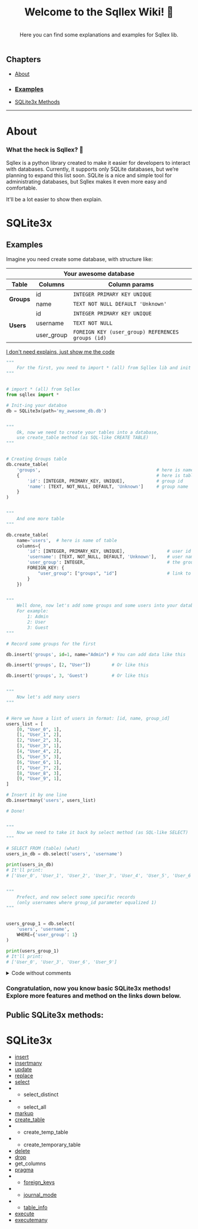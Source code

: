 <div align="center">


# Welcome to the Sqllex Wiki! 👋



<br>
Here you can find some explanations and examples for Sqllex lib. <br>
</div><br>

## Chapters
- [About](#About)
- ### [Examples](#Examples)
- [SQLite3x Methods](#SQLite3x)

---

# About

### What the heck is Sqllex? 🤔

Sqllex is a python library created to make it easier for developers to interact with databases.
Currently, it supports only SQLite databases, but we’re planning to expand this list soon. 
SQLite is a nice and simple tool for administrating databases, but Sqllex makes it even more easy and comfortable.

It'll be a lot easier to show then explain.


# SQLite3x
## Examples
Imagine you need create some database, with structure like:


<table>
    <thead>
        <tr>
            <th colspan=3>Your awesome database</th>
        </tr>
        <tr>
            <th colspan=1>Table</th>
            <th colspan=1>Columns</th>
            <th colspan=1>Column params</th>
        </tr>
    </thead>
    <tbody>
        <tr>
            <td rowspan=2><b>Groups</b></td>
            <td rowspan=1>id</td>
            <td><code>INTEGER PRIMARY KEY UNIQUE</code></td>
        </tr>
        <tr>
            <td>name</td>
            <td><code>TEXT NOT NULL DEFAULT 'Unknown'</code></td>
        </tr>
        <tr>
            <td rowspan=3><b>Users</b></td>
            <td>id</td>
            <td><code>INTEGER PRIMARY KEY UNIQUE</code></td>
        </tr>
        <tr>
            <td>username</td>
            <td><code>TEXT NOT NULL</code></td>
        </tr>
        <tr>
            <td>user_group</td>
            <td><code>FOREIGN KEY (user_group) REFERENCES groups (id)</code></td>
        </tr>
    </tbody>
</table>


[I don't need explains, just show me the code](#Code)


```python
"""
    For the first, you need to import * (all) from Sqllex lib and init your database
"""


# import * (all) from Sqllex
from sqllex import *

# Init-ing your databse
db = SQLite3x(path='my_awesome_db.db')


"""
    Ok, now we need to create your tables into a database, 
    use create_table method (as SQL-like CREATE TABLE)
"""


# Creating Groups table
db.create_table(
    'groups',                                            # here is name of table
    {                                                    # here is table structure
        'id': [INTEGER, PRIMARY_KEY, UNIQUE],            # group id
        'name': [TEXT, NOT_NULL, DEFAULT, 'Unknown']     # group name
    }
)


"""
    And one more table
"""

db.create_table(
    name='users',  # here is name of table
    columns={
        'id': [INTEGER, PRIMARY_KEY, UNIQUE],                # user id
        'username': [TEXT, NOT_NULL, DEFAULT, 'Unknown'],    # user name
        'user_group': INTEGER,                               # the group user belongs to 
        FOREIGN_KEY: {
            "user_group": ["groups", "id"]                   # link to table groups, column id
        }
    })


"""
    Well done, now let's add some groups and some users into your database
    For example:
        1: Admin 
        2: User
        3: Guest
"""

# Record some groups for the first

db.insert('groups', id=1, name="Admin") # You can add data like this 

db.insert('groups', [2, "User"])        # Or like this

db.insert('groups', 3, 'Guest')         # Or like this


"""
    Now let's add many users
"""


# Here we have a list of users in format: [id, name, group_id]
users_list = [
    [0, "User_0", 1],
    [1, "User_1", 2],
    [2, "User_2", 3],
    [3, "User_3", 1],
    [4, "User_4", 2],
    [5, "User_5", 3],
    [6, "User_6", 1],
    [7, "User_7", 2],
    [8, "User_8", 3],
    [9, "User_9", 1],
]

# Insert it by one line
db.insertmany('users', users_list)

# Done!


"""
    Now we need to take it back by select method (as SQL-like SELECT)
"""

# SELECT FROM (table) (what)
users_in_db = db.select('users', 'username')

print(users_in_db)
# It'll print:
# ['User_0', 'User_1', 'User_2', 'User_3', 'User_4', 'User_5', 'User_6', 'User_7', 'User_8', 'User_9']


"""
    Prefect, and now select some specific records 
    (only usernames where group_id parameter equalized 1)
"""


users_group_1 = db.select(
    'users', 'username',
    WHERE={'user_group': 1}
)

print(users_group_1)
# It'll print:
# ['User_0', 'User_3', 'User_6', 'User_9']
```

<details>
<summary id="just_code_1">Code without comments</summary>



```python

from sqllex import *


db = SQLite3x(path='my_awesome_db.db')

db.create_table(
    'groups',
    {
        'id': [INTEGER, PRIMARY_KEY, UNIQUE],
        'name': [TEXT, NOT_NULL, DEFAULT, 'Unknown']
    }
)

db.create_table(
    name='users',
    columns={
        'id': [INTEGER, PRIMARY_KEY, UNIQUE],
        'username': [TEXT, NOT_NULL, DEFAULT, 'Unknown'],
        'user_group': INTEGER,
        FOREIGN_KEY: {
            "user_group": ["groups", "id"]
        }
    })

db.insert('groups', id=1, name="Admin")

db.insert('groups', [2, "User"])

db.insert('groups', 3, 'Guest')


users_list = [
    [0, "User_0", 1],
    [1, "User_1", 2],
    [2, "User_2", 3],
    [3, "User_3", 1],
    [4, "User_4", 2],
    [5, "User_5", 3],
    [6, "User_6", 1],
    [7, "User_7", 2],
    [8, "User_8", 3],
    [9, "User_9", 1],
]

db.insertmany('users', users_list)

users_in_db = db.select('users', 'username')

print(users_in_db)

users_group_1 = db.select(
    'users', 'username', 
    WHERE={'user_group': 1}
)

print(users_group_1)
```
</details>


### Congratulation, now you know basic SQLite3x methods! Explore more features and method on the links down below.


## Public SQLite3x methods:

# SQLite3x

- [insert](https://github.com/V1A0/sqllex/wiki/SQLite3x.insert)
- [insertmany](https://github.com/V1A0/sqllex/wiki/SQLite3x.insertmany)
- [update](https://github.com/V1A0/sqllex/wiki/SQLite3x.update)
- [replace](https://github.com/V1A0/sqllex/wiki/SQLite3x.replace)
- [select](https://github.com/V1A0/sqllex/wiki/SQLite3x.select)
- - select_distinct
- - select_all
- [markup](https://github.com/V1A0/sqllex/wiki/SQLite3x.markup)
- [create_table](https://github.com/V1A0/sqllex/wiki/SQLite3x.create_table)
- - create_temp_table
- - create_temporary_table
- [delete](https://github.com/V1A0/sqllex/wiki/SQLite3x.delete)
- [drop](https://github.com/V1A0/sqllex/wiki/SQLite3x.drop)
- get_columns
- [pragma](https://github.com/V1A0/sqllex/wiki/SQLite3x.pragma)
- - [foreign_keys](https://github.com/V1A0/sqllex/wiki/SQlite3x.pragma#sqlite3xforeign_keys)
- - [journal_mode](https://github.com/V1A0/sqllex/wiki/SQlite3x.pragma#sqlite3xjournal_mode)
- - [table_info](https://github.com/V1A0/sqllex/wiki/SQlite3x.pragma#sqlite3xtable_info)
- [execute](https://github.com/V1A0/sqllex/wiki/SQLite3x.execute)
- [executemany](https://github.com/V1A0/sqllex/wiki/SQLite3x.executemany)


